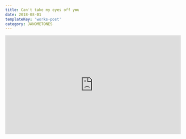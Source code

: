 ```yaml
---
title: Can't take my eyes off you
date: 2018-08-01
templateKey: 'works-post'
category: JANOMETONES
---
```

<iframe width="560" height="315" src="https://www.youtube.com/embed/20U4yowfnWw" frameBorder="0" allow="accelerometer; autoplay; encrypted-media; gyroscope; picture-in-picture" allowFullScreen></iframe>